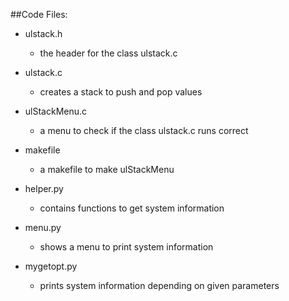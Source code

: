 ##Code Files:

* ulstack.h
	* the header for the class ulstack.c

* ulstack.c
	* creates a stack to push and pop values

* ulStackMenu.c
	* a menu to check if the class ulstack.c runs correct

* makefile
	* a makefile to make ulStackMenu
    
* helper.py
    * contains functions to get system information

* menu.py
    * shows a menu to print system information

* mygetopt.py
    * prints system information depending on given parameters

